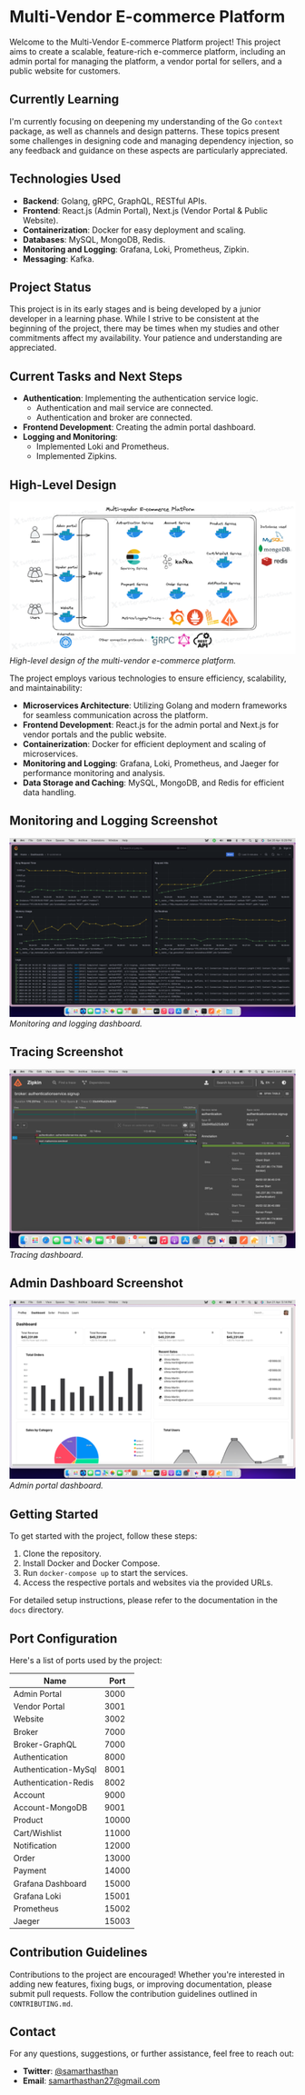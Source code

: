 # Multi-Vendor E-commerce Platform

Welcome to the Multi-Vendor E-commerce Platform project! This project aims to create a scalable, feature-rich e-commerce platform, including an admin portal for managing the platform, a vendor portal for sellers, and a public website for customers.

## Currently Learning

I'm currently focusing on deepening my understanding of the Go `context` package, as well as channels and design patterns. These topics present some challenges in designing code and managing dependency injection, so any feedback and guidance on these aspects are particularly appreciated.

## Technologies Used

- **Backend**: Golang, gRPC, GraphQL, RESTful APIs.
- **Frontend**: React.js (Admin Portal), Next.js (Vendor Portal & Public Website).
- **Containerization**: Docker for easy deployment and scaling.
- **Databases**: MySQL, MongoDB, Redis.
- **Monitoring and Logging**: Grafana, Loki, Prometheus, Zipkin.
- **Messaging**: Kafka.

## Project Status

This project is in its early stages and is being developed by a junior developer in a learning phase. While I strive to be consistent at the beginning of the project, there may be times when my studies and other commitments affect my availability. Your patience and understanding are appreciated.

## Current Tasks and Next Steps

- **Authentication**: Implementing the authentication service logic.
  - Authentication and mail service are connected.
  - Authentication and broker are connected.
- **Frontend Development**: Creating the admin portal dashboard.
- **Logging and Monitoring**:
  - Implemented Loki and Prometheus.
  - Implemented Zipkins.

## High-Level Design

![High-Level Design](./others/designs/multi-vendor-e-commerce.png)
_High-level design of the multi-vendor e-commerce platform._

The project employs various technologies to ensure efficiency, scalability, and maintainability:

- **Microservices Architecture**: Utilizing Golang and modern frameworks for seamless communication across the platform.
- **Frontend Development**: React.js for the admin portal and Next.js for vendor portals and the public website.
- **Containerization**: Docker for efficient deployment and scaling of microservices.
- **Monitoring and Logging**: Grafana, Loki, Prometheus, and Jaeger for performance monitoring and analysis.
- **Data Storage and Caching**: MySQL, MongoDB, and Redis for efficient data handling.

## Monitoring and Logging Screenshot

![Monitoring and Logging](./others/images/Screenshot%202024-04-20%20at%206.29.09%20PM.png)
_Monitoring and logging dashboard._

## Tracing Screenshot

![Tracing](./others/images/Screenshot%202024-06-03%20at%202.46.48%20AM.png)
_Tracing dashboard._

## Admin Dashboard Screenshot

![Admin Dashboard](./others/images/Screenshot%202024-04-21%20at%205.14.16%20PM.png)
_Admin portal dashboard._

## Getting Started

To get started with the project, follow these steps:

1. Clone the repository.
2. Install Docker and Docker Compose.
3. Run `docker-compose up` to start the services.
4. Access the respective portals and websites via the provided URLs.

For detailed setup instructions, please refer to the documentation in the `docs` directory.

## Port Configuration

Here's a list of ports used by the project:

| Name                 | Port  |
| -------------------- | ----- |
| Admin Portal         | 3000  |
| Vendor Portal        | 3001  |
| Website              | 3002  |
| Broker               | 7000  |
| Broker-GraphQL       | 7000  |
| Authentication       | 8000  |
| Authentication-MySql | 8001  |
| Authentication-Redis | 8002  |
| Account              | 9000  |
| Account-MongoDB      | 9001  |
| Product              | 10000 |
| Cart/Wishlist        | 11000 |
| Notification         | 12000 |
| Order                | 13000 |
| Payment              | 14000 |
| Grafana Dashboard    | 15000 |
| Grafana Loki         | 15001 |
| Prometheus           | 15002 |
| Jaeger               | 15003 |

## Contribution Guidelines

Contributions to the project are encouraged! Whether you're interested in adding new features, fixing bugs, or improving documentation, please submit pull requests. Follow the contribution guidelines outlined in `CONTRIBUTING.md`.

## Contact

For any questions, suggestions, or further assistance, feel free to reach out:

- **Twitter**: [@samarthasthan](https://twitter.com/samarthasthan)
- **Email**: [samarthasthan27@gmail.com](mailto:samarthasthan27@gmail.com)
